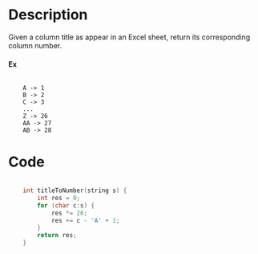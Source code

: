 # Description

Given a column title as appear in an Excel sheet, return its corresponding column number.

#### Ex

```

    A -> 1
    B -> 2
    C -> 3
    ...
    Z -> 26
    AA -> 27
    AB -> 28 

```

# Code

```c++

    int titleToNumber(string s) {
        int res = 0;
        for (char c:s) {
            res *= 26;
            res += c - 'A' + 1;
        }
        return res;
    }

```



